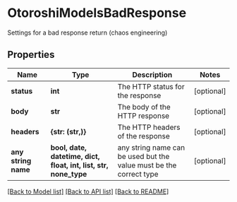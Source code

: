 # OtoroshiModelsBadResponse

Settings for a bad response return (chaos engineering)

## Properties
Name | Type | Description | Notes
------------ | ------------- | ------------- | -------------
**status** | **int** | The HTTP status for the response | [optional] 
**body** | **str** | The body of the HTTP response | [optional] 
**headers** | **{str: (str,)}** | The HTTP headers of the response | [optional] 
**any string name** | **bool, date, datetime, dict, float, int, list, str, none_type** | any string name can be used but the value must be the correct type | [optional]

[[Back to Model list]](../README.md#documentation-for-models) [[Back to API list]](../README.md#documentation-for-api-endpoints) [[Back to README]](../README.md)


